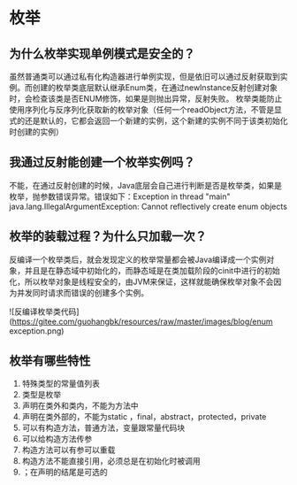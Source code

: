 # 枚举



## 为什么枚举实现单例模式是安全的？

虽然普通类可以通过私有化构造器进行单例实现，但是依旧可以通过反射获取到实例。而创建的枚举类底层默认继承Enum类，在通过newInstance反射创建对象时，会检查该类是否ENUM修饰，如果是则抛出异常，反射失败。
枚举类能防止使用序列化与反序列化获取新的枚举对象（任何一个readObject方法，不管是显式的还是默认的，它都会返回一个新建的实例，这个新建的实例不同于该类初始化时创建的实例）



## 我通过反射能创建一个枚举实例吗？

不能，在通过反射创建的时候，Java底层会自己进行判断是否是枚举类，如果是枚举，抛参数错误异常。错误如下：Exception in thread "main" java.lang.IllegalArgumentException: Cannot reflectively create enum objects



##  枚举的装载过程？为什么只加载一次？

反编译一个枚举类后，就会发现定义的枚举常量都会被Java编译成一个实例对象，并且是在静态域中初始化的，而静态域是在类加载阶段的cinit中进行的初始化，所以枚举对象是线程安全的，由JVM来保证，这样就能确保枚举对象不会因为并发同时请求而错误的创建多个实例。

![反编译枚举类代码](https://gitee.com/guohangbk/resources/raw/master/images/blog/enum exception.png)



## 枚举有哪些特性

1. 特殊类型的常量值列表
2. 类型是枚举
3. 声明在类外和类内，不能为方法中
4. 声明在类外部的，不能为static ，final，abstract，protected，private
5. 可以有构造方法，普通方法，变量跟常量代码块
6. 可以给构造方法传参
7. 构造方法可以有参可以重载
8. 构造方法不能直接引用，必须总是在初始化时被调用
9. ；在声明的结尾是可选的


